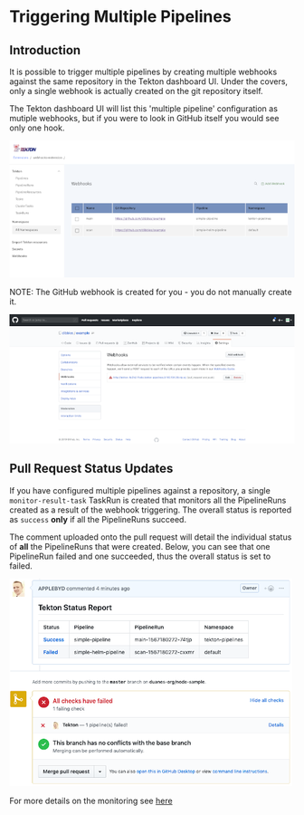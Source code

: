 # Triggering Multiple Pipelines

## Introduction

It is possible to trigger multiple pipelines by creating multiple webhooks against the same repository in the Tekton dashboard UI.  Under the covers, only a single webhook is actually created on the git repository itself.

The Tekton dashboard UI will list this 'multiple pipeline' configuration as mutiple webhooks, but if you were to look in GitHub itself you would see only one hook.

![Multiple pipelines](./images/twoPipelines.png?raw=true "Multiple pipelines shown as two webhooks in the Tekton UI")

NOTE: The GitHub webhook is created for you - you do not manually create it.

![Multiple pipelines - Single GitHub webhook](./images/singleGHHook.png?raw=true "A single webhook shown on the GitHub repository, in GitHub")

## Pull Request Status Updates

If you have configured multiple pipelines against a repository, a single `monitor-result-task` TaskRun is created that monitors all the PipelineRuns created as a result of the webhook triggering.  The overall status is reported as `success` **only** if all the PipelineRuns succeed.

The comment uploaded onto the pull request will detail the individual status of **all** the PipelineRuns that were created.  Below, you can see that one PipelineRun failed and one succeeded, thus the overall status is set to failed.

![Status reporting for multiple pipelines](./images/multiplePRs.png?raw=true "Status reporting for multiple pipelines")

For more details on the monitoring see [here](Monitoring.md)
